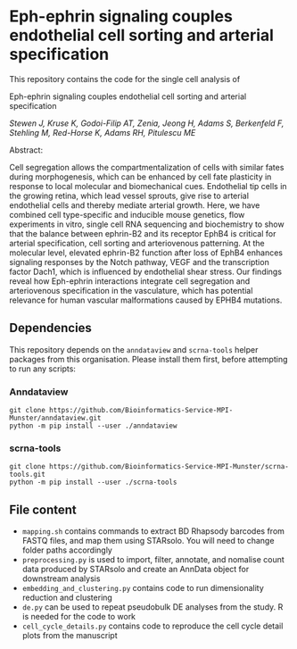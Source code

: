 # Eph-ephrin signaling couples endothelial cell sorting and arterial specification

This repository contains the code for the single cell analysis of 

Eph-ephrin signaling couples endothelial cell sorting and arterial specification

*Stewen J, Kruse K, Godoi-Filip AT, Zenia, Jeong H, Adams S, Berkenfeld F, Stehling M, Red-Horse K, Adams RH, Pitulescu ME*

Abstract:

Cell segregation allows the compartmentalization of cells with similar fates during morphogenesis, which can be enhanced by cell fate plasticity in response to local molecular and biomechanical cues. Endothelial tip cells in the growing retina, which lead vessel sprouts, give rise to arterial endothelial cells and thereby mediate arterial growth. Here, we have combined cell type-specific and inducible mouse genetics, flow experiments in vitro, single cell RNA sequencing and biochemistry to show that the balance between ephrin-B2 and its receptor EphB4 is critical for arterial specification, cell sorting and arteriovenous patterning. At the molecular level, elevated ephrin-B2 function after loss of EphB4 enhances signaling responses by the Notch pathway, VEGF and the transcription factor Dach1, which is influenced by endothelial shear stress. Our findings reveal how Eph-ephrin interactions integrate cell segregation and arteriovenous specification in the vasculature, which has potential relevance for human vascular malformations caused by EPHB4 mutations.


## Dependencies

This repository depends on the `anndataview` and `scrna-tools` helper packages from this organisation. Please install them first, before attempting to run any scripts:

### Anndataview

```
git clone https://github.com/Bioinformatics-Service-MPI-Munster/anndataview.git
python -m pip install --user ./anndataview
```

### scrna-tools

```
git clone https://github.com/Bioinformatics-Service-MPI-Munster/scrna-tools.git
python -m pip install --user ./scrna-tools
```

## File content

- `mapping.sh` contains commands to extract BD Rhapsody barcodes from FASTQ files, and map them using STARsolo. You will need to change folder paths accordingly
- `preprocessing.py` is used to import, filter, annotate, and nomalise count data produced by STARsolo and create an AnnData object for downstream analysis
- `embedding_and_clustering.py` contains code to run dimensionality reduction and clustering
- `de.py` can be used to repeat pseudobulk DE analyses from the study. R is needed for the code to work
- `cell_cycle_details.py` contains code to reproduce the cell cycle detail plots from the manuscript
